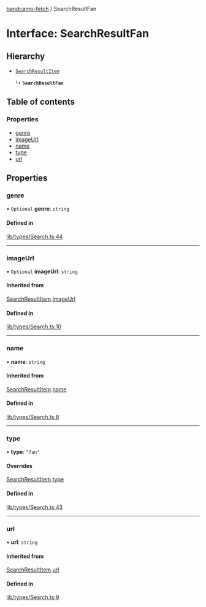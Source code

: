 [bandcamp-fetch](../README.md) / SearchResultFan

# Interface: SearchResultFan

## Hierarchy

- [`SearchResultItem`](SearchResultItem.md)

  ↳ **`SearchResultFan`**

## Table of contents

### Properties

- [genre](SearchResultFan.md#genre)
- [imageUrl](SearchResultFan.md#imageurl)
- [name](SearchResultFan.md#name)
- [type](SearchResultFan.md#type)
- [url](SearchResultFan.md#url)

## Properties

### genre

• `Optional` **genre**: `string`

#### Defined in

[lib/types/Search.ts:44](https://github.com/patrickkfkan/bandcamp-fetch/blob/19ec315/src/lib/types/Search.ts#L44)

___

### imageUrl

• `Optional` **imageUrl**: `string`

#### Inherited from

[SearchResultItem](SearchResultItem.md).[imageUrl](SearchResultItem.md#imageurl)

#### Defined in

[lib/types/Search.ts:10](https://github.com/patrickkfkan/bandcamp-fetch/blob/19ec315/src/lib/types/Search.ts#L10)

___

### name

• **name**: `string`

#### Inherited from

[SearchResultItem](SearchResultItem.md).[name](SearchResultItem.md#name)

#### Defined in

[lib/types/Search.ts:8](https://github.com/patrickkfkan/bandcamp-fetch/blob/19ec315/src/lib/types/Search.ts#L8)

___

### type

• **type**: ``"fan"``

#### Overrides

[SearchResultItem](SearchResultItem.md).[type](SearchResultItem.md#type)

#### Defined in

[lib/types/Search.ts:43](https://github.com/patrickkfkan/bandcamp-fetch/blob/19ec315/src/lib/types/Search.ts#L43)

___

### url

• **url**: `string`

#### Inherited from

[SearchResultItem](SearchResultItem.md).[url](SearchResultItem.md#url)

#### Defined in

[lib/types/Search.ts:9](https://github.com/patrickkfkan/bandcamp-fetch/blob/19ec315/src/lib/types/Search.ts#L9)
